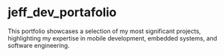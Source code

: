 # jeff_dev_portafolio
This portfolio showcases a selection of my most significant projects, highlighting my expertise in mobile development, embedded systems, and software engineering.
